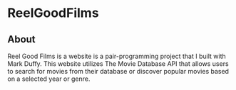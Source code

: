 # ReelGoodFilms

## About
Reel Good Films is a website is a pair-programming project that I built with Mark Duffy. This website utilizes The Movie Database API that allows users to search for movies from their database or discover popular movies based on a selected year or genre.
